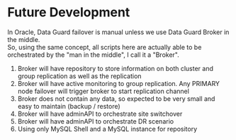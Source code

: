 # Future Development
In Oracle, Data Guard failover is manual unless we use Data Guard Broker in the middle. </br>
So, using the same concept, all scripts here are actually able to be orchestrated by the "man in the middle", I call it a "Broker". </br>
1. Broker will have repository to store information on both cluster and group replication as well as the replication
2. Broker will have active monitoring to group replication. Any PRIMARY node failover will trigger broker to start replication channel
3. Broker does not contain any data, so expected to be very small and easy to maintain (backup / restore)
4. Broker will have adminAPI to orchestrate site switchover
5. Broker will have adminAPI to orchestrate DR scenario
6. Using only MySQL Shell and a MySQL instance for repository

